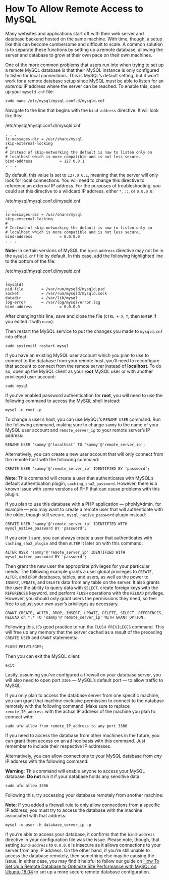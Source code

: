 # How To Allow Remote Access to MySQL

Many websites and applications start off with their web server and database backend hosted on the same machine. With time, though, a setup like this can become cumbersome and difficult to scale. A common solution is to separate these functions by setting up a remote database, allowing the server and database to grow at their own pace on their own machines.

One of the more common problems that users run into when trying to set up a remote MySQL database is that their MySQL instance is only configured to listen for local connections. This is MySQL’s default setting, but it won’t work for a remote database setup since MySQL must be able to listen for an _external_ IP address where the server can be reached. To enable this, open up your `mysqld.cnf` file:

```
sudo nano /etc/mysql/mysql.conf.d/mysqld.cnf
```

Navigate to the line that begins with the `bind-address` directive. It will look like this:

/etc/mysql/mysql.conf.d/mysqld.cnf

```
. . .
lc-messages-dir = /usr/share/mysql
skip-external-locking
#
# Instead of skip-networking the default is now to listen only on
# localhost which is more compatible and is not less secure.
bind-address            = 127.0.0.1
. . .
```

By default, this value is set to `127.0.0.1`, meaning that the server will only look for local connections. You will need to change this directive to reference an external IP address. For the purposes of troubleshooting, you could set this directive to a wildcard IP address, either `*`, `::`, or `0.0.0.0`:

/etc/mysql/mysql.conf.d/mysqld.cnf

```
. . .
lc-messages-dir = /usr/share/mysql
skip-external-locking
#
# Instead of skip-networking the default is now to listen only on
# localhost which is more compatible and is not less secure.
bind-address            = 0.0.0.0
. . .
```

**Note:** In certain versions of MySQL the `bind-address` directive may not be in the `mysqld.cnf` file by default. In this case, add the following highlighted line to the bottom of the file:

/etc/mysql/mysql.conf.d/mysqld.cnf

```
. . .
[mysqld]
pid-file        = /var/run/mysqld/mysqld.pid
socket          = /var/run/mysqld/mysqld.sock
datadir         = /var/lib/mysql
log-error       = /var/log/mysql/error.log
bind-address            = 0.0.0.0
```

After changing this line, save and close the file (`CTRL + X`, `Y`, then `ENTER` if you edited it with `nano`).

Then restart the MySQL service to put the changes you made to `mysqld.cnf` into effect:

```
sudo systemctl restart mysql
```

If you have an existing MySQL user account which you plan to use to connect to the database from your remote host, you’ll need to reconfigure that account to connect from the remote server instead of **localhost**. To do so, open up the MySQL client as your **root** MySQL user or with another privileged user account:

```
sudo mysql
```

If you’ve enabled password authentication for **root**, you will need to use the following command to access the MySQL shell instead:

```
mysql -u root -p
```

To change a user’s host, you can use MySQL’s `RENAME USER` command. Run the following command, making sure to change `sammy` to the name of your MySQL user account and `remote_server_ip` to your remote server’s IP address:

```
RENAME USER 'sammy'@'localhost' TO 'sammy'@'remote_server_ip';
```

Alternatively, you can create a new user account that will only connect from the remote host with the following command:

```
CREATE USER 'sammy'@'remote_server_ip' IDENTIFIED BY 'password';
```

**Note**: This command will create a user that authenticates with MySQL’s default authentication plugin, `caching_sha2_password`. However, there is a known issue with some versions of PHP that can cause problems with this plugin.

If you plan to use this database with a PHP application — phpMyAdmin, for example — you may want to create a remote user that will authenticate with the older, though still secure, `mysql_native_password` plugin instead:

```
CREATE USER 'sammy'@'remote_server_ip' IDENTIFIED WITH mysql_native_password BY 'password';
```

If you aren’t sure, you can always create a user that authenticates with `caching_sha2_plugin` and then `ALTER` it later on with this command:

```
ALTER USER 'sammy'@'remote_server_ip' IDENTIFIED WITH mysql_native_password BY 'password';
```

Then grant the new user the appropriate privileges for your particular needs. The following example grants a user global privileges to `CREATE`, `ALTER`, and `DROP` databases, tables, and users, as well as the power to `INSERT`, `UPDATE`, and `DELETE` data from any table on the server. It also grants the user the ability to query data with `SELECT`, create foreign keys with the `REFERENCES` keyword, and perform `FLUSH` operations with the `RELOAD` privilege. However, you should only grant users the permissions they need, so feel free to adjust your own user’s privileges as necessary.

```
GRANT CREATE, ALTER, DROP, INSERT, UPDATE, DELETE, SELECT, REFERENCES, RELOAD on *.* TO 'sammy'@'remote_server_ip' WITH GRANT OPTION;
```

Following this, it’s good practice to run the `FLUSH PRIVILEGES` command. This will free up any memory that the server cached as a result of the preceding `CREATE USER` and `GRANT` statements:

```
FLUSH PRIVILEGES;
```

Then you can exit the MySQL client:

```
exit
```

Lastly, assuming you’ve configured a firewall on your database server, you will also need to open port `3306` — MySQL’s default port — to allow traffic to MySQL.

If you only plan to access the database server from one specific machine, you can grant that machine exclusive permission to connect to the database remotely with the following command. Make sure to replace `remote_IP_address` with the actual IP address of the machine you plan to connect with:

```
sudo ufw allow from remote_IP_address to any port 3306
```

If you need to access the database from other machines in the future, you can grant them access on an ad hoc basis with this command. Just remember to include their respective IP addresses.

Alternatively, you can allow connections to your MySQL database from _any_ IP address with the following command:

**Warning**: This command will enable anyone to access your MySQL database. **Do not** run it if your database holds any sensitive data.

```
sudo ufw allow 3306
```

Following this, try accessing your database remotely from another machine:

**Note**: If you added a firewall rule to only allow connections from a specific IP address, you must try to access the database with the machine associated with that address.

```
mysql -u user -h database_server_ip -p
```

If you’re able to access your database, it confirms that the `bind-address` directive in your configuration file was the issue. Please note, though, that setting `bind-address` to `0.0.0.0` is insecure as it allows connections to your server from any IP address. On the other hand, if you’re still unable to access the database remotely, then something else may be causing the issue. In either case, you may find it helpful to follow our guide on [How To Set Up a Remote Database to Optimize Site Performance with MySQL on Ubuntu 18.04](https://www.digitalocean.com/community/tutorials/how-to-set-up-a-remote-database-to-optimize-site-performance-with-mysql-on-ubuntu-18-04) to set up a more secure remote database configuration.
